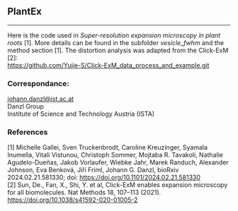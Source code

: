 ## PlantEx
---

Here is the code used in *Super-resolution expansion microscopy in plant roots* [1]. More details can be found in the subfolder *vesicle_fwhm* and the method section [1]. The distortion analysis was adapted from the Click-ExM [2]:\
https://github.com/Yujie-S/Click-ExM_data_process_and_example.git


### Correspondance:
johann.danzl@ist.ac.at\
Danzl Group\
Institute of Science and Technology Austria (ISTA)

### References
[1] Michelle Gallei, Sven Truckenbrodt, Caroline Kreuzinger, Syamala Inumella, Vitali Vistunou, Christoph Sommer, Mojtaba R. Tavakoli, Nathalie Agudelo-Dueñas, Jakob Vorlaufer, Wiebke Jahr, Marek Randuch, Alexander Johnson, Eva Benková, Jiří Friml, Johann G. Danzl, bioRxiv 2024.02.21.581330; doi: https://doi.org/10.1101/2024.02.21.581330 \
[2] Sun, De., Fan, X., Shi, Y. et al, Click-ExM enables expansion microscopy for all biomolecules. Nat Methods 18, 107–113 (2021). https://doi.org/10.1038/s41592-020-01005-2
